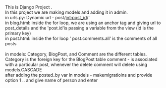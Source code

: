 This is Django Project .
<br> 
In this project we are making models and adding it in admin.
<br>
in urls.py: Dynamic url - post/<int:post_id>/'
<br>
in blog.html: inside the for loop, we are using an anchor tag and giving url to post_details and the 'post.id'is passing a variable from the view  (id is the primary key)
<br>
in post.html: inside the for loop ' post.comments.all' is the comments of all posts  
<br>
in models: Category, BlogPost, and Comment are the different tables. Category is the foreign key for the BlogPost table 
           comment - is associated with a particular post, whenever the delete comment will delete using models.CASCADE
<br>
after adding the posted_by var in models - makemigratioins and provide option 1 ..  and give name of person and enter


